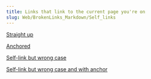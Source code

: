 ```yaml
---
title: Links that link to the current page you're on
slug: Web/BrokenLinks_Markdown/Self_links
---
```

[Straight up](/en-US/docs/Web/BrokenLinks_Markdown/Self_links)

[Anchored](/en-US/docs/Web/BrokenLinks_Markdown/Self_links#anchored)

[Self-link but wrong case](/en-US/docs/Web/BrokenLinks_Markdown/self_Links)

[Self-link but wrong case and with anchor](/en-US/docs/Web/BrokenLinks_Markdown/self_Links#hash)
